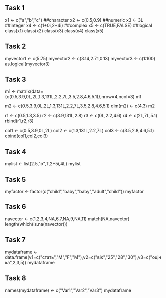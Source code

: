## Task 1
x1 <- c("a","b","c") ##character
x2 <- c(0.5,0.9) ##numeric
x3 <- 3L ##integer
x4 <- c(1+0i,2+4i) ##complex
x5 <- c(TRUE,FALSE) ##logical
class(x1)
class(x2)
class(x3)
class(x4)
class(x5)

## Task 2
myvector1 <- c(5:75)
myvector2 <- c(3.14,2.71,0.13)
myvector3 <- c(1:100)
as.logical(myvector3)

## Task 3
m1 <- matrix(data={c(0.5,3.9,0L,2L,1.3,131L,2.2,7L,3.5,2.8,4.6,5.1)},nrow=4,ncol=3)
m1

m2 <- c(0.5,3.9,0L,2L,1.3,131L,2.2,7L,3.5,2.8,4.6,5.1)
dim(m2) <- c(4,3)
m2

r1 <- c(0.5,1.3,3.5)
r2 <- c(3.9,131L,2.8)
r3 <- c(0L,2.2,4.6)
r4 <- c(2L,7L,5.1)
rbind(r1,r2,r3)

col1 <- c(0.5,3.9,0L,2L)
col2 <- c(1.3,131L,2.2,7L)
col3 <- c(3.5,2.8,4.6,5.1)
cbind(col1,col2,col3)

## Task 4
mylist <- list(2.5,"b",T,2+5i,4L)
mylist

## Task 5
myfactor <- factor(c("child","baby","baby","adult","child"))
myfactor

## Task 6
navector <- c(1,2,3,4,NA,6,7,NA,9,NA,11)
match(NA,navector)
length(which(is.na(navector)))

## Task 7
mydataframe <- data.frame(v1=c("стать","M","F","M"),v2=c("вік","25","28","30"),v3=c("оцінка",2,3,5))
mydataframe

## Task 8
names(mydataframe) <- c("Var1","Var2","Var3")
mydataframe


